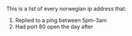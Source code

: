This is a list of every norwegian ip address that:
1) Replied to a ping between 5pm-3am
2) Had port 80 open the day after
